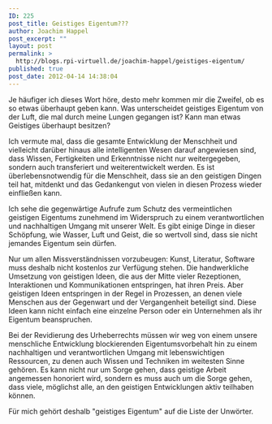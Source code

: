 ```yaml
---
ID: 225
post_title: Geistiges Eigentum???
author: Joachim Happel
post_excerpt: ""
layout: post
permalink: >
  http://blogs.rpi-virtuell.de/joachim-happel/geistiges-eigentum/
published: true
post_date: 2012-04-14 14:38:04
---
```

<p>Je häufiger ich dieses Wort höre, desto mehr kommen mir die Zweifel, ob es so etwas überhaupt geben kann. Was unterscheidet geistiges Eigentum von der Luft, die mal durch meine Lungen gegangen ist? Kann man etwas Geistiges überhaupt besitzen?<!--more--></p>
<p>Ich vermute mal, dass die gesamte Entwicklung der Menschheit und vielleicht darüber hinaus alle intelligenten Wesen darauf angewiesen sind, dass Wissen, Fertigkeiten und Erkenntnisse nicht nur weitergegeben, sondern auch transferiert und weiterentwickelt werden. Es ist überlebensnotwendig für die Menschheit, dass sie an den geistigen Dingen teil hat, mitdenkt und das Gedankengut von vielen in diesen Prozess wieder einfließen kann.</p>
<p>Ich sehe die gegenwärtige Aufrufe zum Schutz des vermeintlichen geistigen Eigentums zunehmend im Widerspruch zu einem verantwortlichen und nachhaltigen Umgang mit unserer Welt. Es gibt einige Dinge in dieser Schöpfung, wie Wasser, Luft und Geist, die so wertvoll sind, dass sie nicht jemandes Eigentum sein dürfen.</p>
<p>Nur um allen Missverständnissen vorzubeugen: Kunst, Literatur, Software muss deshalb nicht kostenlos zur Verfügung stehen. Die handwerkliche Umsetzung von geistigen Ideen, die aus der Mitte vieler Rezeptionen, Interaktionen und Kommunikationen entspringen, hat ihren Preis. Aber geistigen Ideen entspringen in der Regel in Prozessen, an denen viele Menschen aus der Gegenwart und der Vergangenheit beteiligt sind. Diese Ideen kann nicht einfach eine einzelne Person oder ein Unternehmen als ihr Eigentum beanspruchen.</p>
<p>Bei der Revidierung des Urheberrechts müssen wir weg von einem unsere menschliche Entwicklung blockierenden Eigentumsvorbehalt hin zu einem nachhaltigen und verantwortlichen Umgang mit lebenswichtigen Ressourcen, zu denen auch Wissen und Techniken im weitesten Sinne gehören. Es kann nicht nur um Sorge gehen, dass geistige Arbeit angemessen honoriert wird, sondern es muss auch um die Sorge gehen, dass viele, möglichst alle, an den geistigen Entwicklungen aktiv teilhaben können.</p>
<p>Für mich gehört deshalb "geistiges Eigentum" auf die Liste der Unwörter.</p>